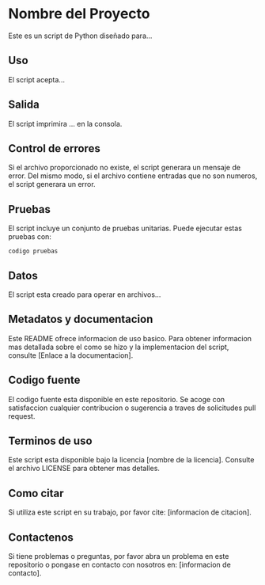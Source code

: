# Nombre del Proyecto

Este es un script de Python diseñado para...

## Uso

El script acepta...


## Salida

El script imprimira ... en la consola.

## Control de errores

Si el archivo proporcionado no existe, el script generara un mensaje de error. Del mismo modo, si el archivo contiene entradas que no son numeros, el script generara un error.

## Pruebas

El script incluye un conjunto de pruebas unitarias. Puede ejecutar estas pruebas con:

```
codigo pruebas
```

## Datos

El script esta creado para operar en archivos...

## Metadatos y documentacion

Este README ofrece informacion de uso basico. Para obtener informacion mas detallada sobre el como se hizo y la implementacion del script, consulte [Enlace a la documentacion].

## Codigo fuente

El codigo fuente esta disponible en este repositorio. Se acoge con satisfaccion cualquier contribucion o sugerencia a traves de solicitudes pull request.

## Terminos de uso

Este script esta disponible bajo la licencia [nombre de la licencia]. Consulte el archivo LICENSE para obtener mas detalles.

## Como citar

Si utiliza este script en su trabajo, por favor cite: [informacion de citacion].

## Contactenos

Si tiene problemas o preguntas, por favor abra un problema en este repositorio o pongase en contacto con nosotros en: [informacion de contacto].

